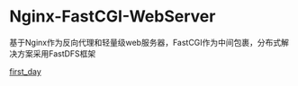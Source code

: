 # Nginx-FastCGI-WebServer
基于Nginx作为反向代理和轻量级web服务器，FastCGI作为中间包裹，分布式解决方案采用FastDFS框架

[first_day](https://github.com/Nocpprr/Nginx-FastCGI-WebServer/blob/master/%E7%AC%AC%E4%B8%80%E5%A4%A9/%E7%AC%AC1%E5%A4%A9-fastdfs.md)
